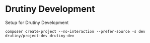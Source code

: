 # Drutiny Development
Setup for Drutiny Development

```
composer create-project --no-interaction --prefer-source -s dev drutiny/project-dev drutiny-dev
```

